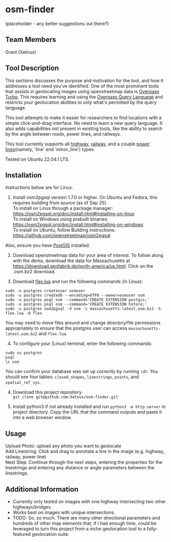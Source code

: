 # osm-finder
(placeholder - any better suggestions out there?)

## Team Members
Grant (Xetnus)

## Tool Description
This sections discusses the purpose and motivation for the tool, and how it addresses a tool need you've identified.
One of the most prominent tools that assists in geolocating images using openstreetmap data is [Overpass Turbo](https://overpass-turbo.eu/). This requires learning and using the [Overpass Query Language](https://wiki.openstreetmap.org/wiki/Overpass_API/Overpass_QL) and restricts your geolocation abilities to only what's permitted by the query language.  

This tool attempts to make it easier for researchers to find locations with a simple click-and-drag interface. No need to learn a new query language. It also adds capabilities not present in existing tools, like the ability to search by the angle between roads, power lines, and railways.

This tool currently supports all [highway](https://wiki.openstreetmap.org/wiki/Key:highway), [railway](https://wiki.openstreetmap.org/wiki/Key:railway), and a couple [power lines](https://wiki.openstreetmap.org/wiki/Key:power)(namely, 'line' and 'minor_line') types.

Tested on Ubuntu 22.04.1 LTS.

## Installation
Instructions below are for Linux.

1. Install osm2pgsql version 1.7.0 or higher. On Ubuntu and Fedora, this requires building from source (as of Sep 25).  
To install on Linux through a package manager: https://osm2pgsql.org/doc/install.html#installing-on-linux  
To install on Windows using prebuilt binaries: https://osm2pgsql.org/doc/install.html#installing-on-windows  
To install on Ubuntu, follow Building instructions: https://github.com/openstreetmap/osm2pgsql  

Also, ensure you have [PostGIS](https://postgis.net/) installed.

2. Download openstreetmap data for your area of interest. To follow along with the demo, download the data for Massachusetts at https://download.geofabrik.de/north-america/us.html. Click on the .osm.bz2 download.

3. Download [flex.lua](https://github.com/Xetnus/osm-finder/blob/main/flex.lua) and run the following commands (in Linux):
```
sudo -u postgres createuser osmuser
sudo -u postgres createdb --encoding=UTF8 --owner=osmuser osm
sudo -u postgres psql osm --command='CREATE EXTENSION postgis;'
sudo -u postgres psql osm --command='CREATE EXTENSION hstore;'
sudo -u postgres osm2pgsql -d osm -c massachusetts-latest.osm.bz2 -S flex.lua -O flex
```
You may need to move files around and change directory/file permissions appropriately to ensure that the postgres user can access `massachusetts-latest.osm.bz2` and `flex.lua`.

4. To configure your (Linux) terminal, enter the following commands:
```
sudo su postgres
psql
\c osm
```
You can confirm your database was set up correctly by running `\dt`. You should see four tables: `closed_shapes`, `linestrings`, `points`, and `spatial_ref_sys`.

4. Download this project repository.  
        `git clone git@github.com:Xetnus/osm-finder.git`

4. Install python3 if not already installed and run `python3 -m http.server` in project directory. Copy the URL that the command outputs and paste it into a web browser window.

## Usage
Upload Photo: upload any photo you want to geolocate  
Add Linestring: Click and drag to annotate a line in the image (e.g. highway, railway, power line)  
Next Step: Continue through the next steps, entering the properties for the linestrings and entering any distance or angle parameters between the linestrings.  

## Additional Information
- Currently only tested on images with one highway intersecting two other highways/bridges.
- Works best on images with unique intersections.
- TODO: So, so much. There are many other directional parameters and hundreds of other map elements that, if I had enough time, could be leveraged to turn this project from a niche geolocation tool to a fully-featured geolocation suite.
